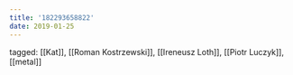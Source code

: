 ```yaml
---
title: '182293658822'
date: 2019-01-25
---
```

tagged: [[Kat]], [[Roman Kostrzewski]], [[Ireneusz Loth]], [[Piotr Luczyk]], [[metal]]
<iframe frameborder="0" height="1" id="ga_target" scrolling="no" style="background-color:transparent; overflow:hidden; position:absolute; top:0; left:0; z-index:9999;" width="1"></iframe>
